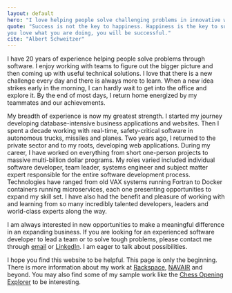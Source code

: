 ```yaml
---
layout: default
hero: "I love helping people solve challenging problems in innovative ways."
quote: "Success is not the key to happiness. Happiness is the key to success. If
you love what you are doing, you will be successful."
cite: "Albert Schweitzer"
---
```


I have 20 years of experience helping people solve problems through software. I
enjoy working with teams to figure out the bigger picture and then coming up
with useful technical solutions. I love that there is a new challenge every day
and there is always more to learn. When a new idea strikes early in the morning,
I can hardly wait to get into the office and explore it. By the end of most
days, I return home energized by my teammates and our achievements.

My breadth of experience is now my greatest strength. I started my journey
developing database-intensive business applications and websites. Then I spent a
decade working with real-time, safety-critical software in autonomous trucks,
missiles and planes. Two years ago, I returned to the private sector and to my
roots, developing web applications. During my career, I have worked on
everything from short one-person projects to massive multi-billion dollar
programs. My roles varied included individual software developer, team leader,
systems engineer and subject matter expert responsible for the entire software
development process. Technologies have ranged from old VAX systems running
Fortran to Docker containers running microservices, each one presenting
opportunities to expand my skill set. I have also had the benefit and pleasure
of working with and learning from so many incredibly talented developers,
leaders and world-class experts along the way.

I am always interested in new opportunities to make a meaningful difference
in an expanding business. If you are looking for an experienced software
developer to lead a team or to solve tough problems, please contact me through
[email][email] or [LinkedIn][linkedin]. I am eager to talk about possibilities.

I hope you find this website to be helpful. This page is only the beginning.
There is more information about my work at [Rackspace][rackspace],
[NAVAIR][navair] and beyond. You may also find some of my sample work like the
[Chess Opening Explorer][chess] to be interesting.


[linkedin]:   https://www.linkedin.com/in/{{site.linkedin_username}}
[email]:      mailto:{{site.email}}
[rackspace]:  /experience/rackspace/
[navair]:     /experience/navair/
[chess]:      /sample-work/chess-openings/
